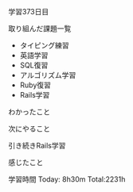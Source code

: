 学習373日目

取り組んだ課題一覧

- タイピング練習
- 英語学習
- SQL復習
- アルゴリズム学習
- Ruby復習
- Rails学習

わかったこと

次にやること

引き続きRails学習

感じたこと

学習時間 Today: 8h30m Total:2231h